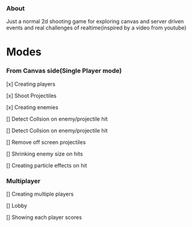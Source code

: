 ### About
Just a normal 2d shooting game for exploring canvas and server driven events and real challenges of realtime(inspired by a video from youtube)

# Modes

### From Canvas side(Single Player mode)
[x] Creating players

[x] Shoot Projectiles

[x] Creating enemies

[] Detect Collsion on enemy/projectile hit

[] Detect Collsion on enemy/projectile hit

[] Remove off screen projectiles

[] Shrinking enemy size on hits

[] Creating particle effects on hit

### Multiplayer
[] Creating multiple players

[] Lobby

[] Showing each player scores
